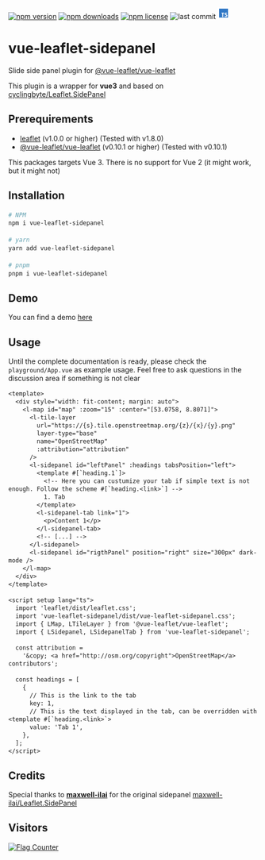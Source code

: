 [![npm version](https://img.shields.io/npm/v/vue-leaflet-sidepanel)](https://www.npmjs.com/package/vue-leaflet-sidepanel)
[![npm downloads](https://img.shields.io/npm/dt/vue-leaflet-sidepanel)](https://www.npmjs.com/package/vue-leaflet-sidepanel)
[![npm license](https://img.shields.io/npm/l/vue-leaflet-sidepanel)](https://github.com/cyclingbyte/vue-leaflet-sidepanel?tab=MIT-1-ov-file#readme)
![last commit](https://img.shields.io/github/last-commit/cyclingbyte/vue-leaflet-sidepanel)
<img src="./src/assets/language-typescript.svg" height="24px" />

<!-- ![npm dependents](https://img.shields.io/librariesio/dependents/npm/vue-leaflet-sidepanel) -->
<!-- ![git stars](https://img.shields.io/github/stars/cyclingbyte/vue-leaflet-sidepanel) -->

# vue-leaflet-sidepanel

Slide side panel plugin for [@vue-leaflet/vue-leaflet](https://github.com/vue-leaflet/vue-leaflet/ 'vue-leaflet for vue3')

This plugin is a wrapper for **vue3** and based on [cyclingbyte/Leaflet.SidePanel](https://github.com/cyclingbyte/Leaflet.SidePanel 'Leaflet.SidePanel')

## Prerequirements

- [leaflet](https://github.com/Leaflet/Leaflet) (v1.0.0 or higher)
  (Tested with v1.8.0)
- [@vue-leaflet/vue-leaflet](https://github.com/vue-leaflet/vue-leaflet) (v0.10.1 or higher)
  (Tested with v0.10.1)

This packages targets Vue 3. There is no support for Vue 2 (it might work, but it might not)

## Installation

```sh
# NPM
npm i vue-leaflet-sidepanel

# yarn
yarn add vue-leaflet-sidepanel

# pnpm
pnpm i vue-leaflet-sidepanel
```

## Demo

You can find a demo [here](https://cyclingbyte.github.io/Leaflet.SidePanel/ 'Demo for Leaflet.SidePanel')

## Usage

Until the complete documentation is ready, please check the `playground/App.vue` as example usage.
Feel free to ask questions in the discussion area if something is not clear

```vue
<template>
  <div style="width: fit-content; margin: auto">
    <l-map id="map" :zoom="15" :center="[53.0758, 8.8071]">
      <l-tile-layer
        url="https://{s}.tile.openstreetmap.org/{z}/{x}/{y}.png"
        layer-type="base"
        name="OpenStreetMap"
        :attribution="attribution"
      />
      <l-sidepanel id="leftPanel" :headings tabsPosition="left">
        <template #[`heading.1`]>
          <!-- Here you can custumize your tab if simple text is not enough. Follow the scheme #[`heading.<link>`] -->
          1. Tab
        </template>
        <l-sidepanel-tab link="1">
          <p>Content 1</p>
        </l-sidepanel-tab>
        <!-- [...] -->
      </l-sidepanel>
      <l-sidepanel id="rigthPanel" position="right" size="300px" dark-mode />
    </l-map>
  </div>
</template>

<script setup lang="ts">
  import 'leaflet/dist/leaflet.css';
  import 'vue-leaflet-sidepanel/dist/vue-leaflet-sidepanel.css';
  import { LMap, LTileLayer } from '@vue-leaflet/vue-leaflet';
  import { LSidepanel, LSidepanelTab } from 'vue-leaflet-sidepanel';

  const attribution =
    '&copy; <a href="http://osm.org/copyright">OpenStreetMap</a> contributors';

  const headings = [
    {
      // This is the link to the tab
      key: 1,
      // This is the text displayed in the tab, can be overridden with <template #[`heading.<link>`>
      value: 'Tab 1',
    },
  ];
</script>
```

## Credits

Special thanks to **[maxwell-ilai](https://github.com/maxwell-ilai 'Maxwell Ilai')** for the original sidepanel [maxwell-ilai/Leaflet.SidePanel](https://github.com/maxwell-ilai/Leaflet.SidePanel 'Leaflet.SidePanel by maxwell-ilai')

## Visitors

[![Flag Counter](https://s11.flagcounter.com/count2/NvG2/bg_FFFFFF/txt_000000/border_CCCCCC/columns_6/maxflags_12/viewers_0/labels_0/pageviews_1/flags_0/percent_0/)](https://info.flagcounter.com/NvG2)

